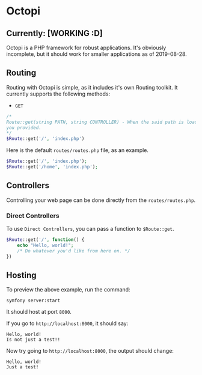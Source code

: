 # Octopi
## Currently: [WORKING :D]
Octopi is a PHP framework for robust applications.
It's obviously incomplete, but it should work for smaller applications as of 2019-08-28.

## Routing
Routing with Octopi is simple, as it includes it's own Routing toolkit.  It currently supports the following methods:
- `GET`

```php
/*
Route::get(string PATH, string CONTROLLER) - When the said path is loaded, it will pass it to the Controller with the name
you provided.
*/
$Route::get('/', 'index.php')
```

Here is the default `routes/routes.php` file, as an example.
```php
$Route::get('/', 'index.php');
$Route::get('/home', 'index.php');
```

## Controllers
Controlling your web page can be done directly from the `routes/routes.php`.

### Direct Controllers
To use `Direct Controllers`, you can pass a function to `$Route::get`.
```php
$Route::get('/', function() {
    echo "Hello, world!";
    /* Do whatever you'd like from here on. */
})
```

## Hosting
To preview the above example, run the command:
```shell
symfony server:start
```
It should host at port `8000`.

If you go to `http://localhost:8000`, it should say:
```
Hello, world!
Is not just a test!!
```
Now try going to `http://localhost:8000`, the output should change:
```
Hello, world!
Just a test!
```